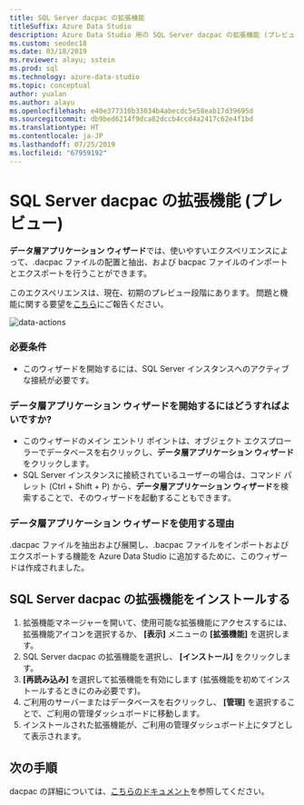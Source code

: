 ```yaml
---
title: SQL Server dacpac の拡張機能
titleSuffix: Azure Data Studio
description: Azure Data Studio 用の SQL Server dacpac の拡張機能 (プレビュー) をインストールして使用する
ms.custom: seodec18
ms.date: 03/18/2019
ms.reviewer: alayu; sstein
ms.prod: sql
ms.technology: azure-data-studio
ms.topic: conceptual
author: yualan
ms.author: alayu
ms.openlocfilehash: e40e377310b33034b4abecdc5e58eab17d39695d
ms.sourcegitcommit: db9bed6214f9dca82dccb4ccd4a2417c62e4f1bd
ms.translationtype: HT
ms.contentlocale: ja-JP
ms.lasthandoff: 07/25/2019
ms.locfileid: "67959192"
---
```

# <a name="sql-server-dacpac-extension-preview"></a>SQL Server dacpac の拡張機能 (プレビュー)

**データ層アプリケーション ウィザード**では、使いやすいエクスペリエンスによって、.dacpac ファイルの配置と抽出、および bacpac ファイルのインポートとエクスポートを行うことができます。

このエクスペリエンスは、現在、初期のプレビュー段階にあります。 問題と機能に関する要望を[こちら](https://github.com/microsoft/azuredatastudio/issues)にご報告ください。

![data-actions](media/sql-server-dacpac-extension/data-tier-application-actions.png)

 ### <a name="requirements"></a>必要条件
 * このウィザードを開始するには、SQL Server インスタンスへのアクティブな接続が必要です。

 ### <a name="how-do-i-start-the-data-tier-application-wizard"></a>データ層アプリケーション ウィザードを開始するにはどうすればよいですか?
 * このウィザードのメイン エントリ ポイントは、オブジェクト エクスプローラーでデータベースを右クリックし、**データ層アプリケーション ウィザード**をクリックします。
 * SQL Server インスタンスに接続されているユーザーの場合は、コマンド パレット (Ctrl + Shift + P) から、**データ層アプリケーション ウィザード**を検索することで、そのウィザードを起動することもできます。

 ### <a name="why-would-i-use-the-data-tier-application-wizard"></a>データ層アプリケーション ウィザードを使用する理由
 .dacpac ファイルを抽出および展開し、.bacpac ファイルをインポートおよびエクスポートする機能を Azure Data Studio に追加するために、このウィザードは作成されました。

## <a name="install-the-sql-server-dacpac-extension"></a>SQL Server dacpac の拡張機能をインストールする

1. 拡張機能マネージャーを開いて、使用可能な拡張機能にアクセスするには、拡張機能アイコンを選択するか、 **[表示]** メニューの **[拡張機能]** を選択します。
2. SQL Server dacpac の拡張機能を選択し、 **[インストール]** をクリックします。
1. **[再読み込み]** を選択して拡張機能を有効にします (拡張機能を初めてインストールするときにのみ必要です)。
2. ご利用のサーバーまたはデータベースを右クリックし、 **[管理]** を選択することで、ご利用の管理ダッシュボードに移動します。
3. インストールされた拡張機能が、ご利用の管理ダッシュボード上にタブとして表示されます。

## <a name="next-steps"></a>次の手順

dacpac の詳細については、[こちらのドキュメント](https://docs.microsoft.com/sql/relational-databases/data-tier-applications/data-tier-applications?view=sql-server-2017)を参照してください。